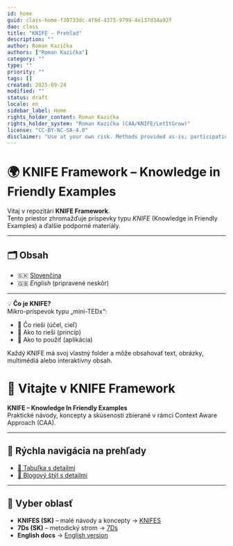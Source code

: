 ```yaml
---
id: home
guid: class-home-f30733dc-4f8d-4375-9799-4e137d34a92f
dao: class
title: "KNIFE – Prehľad"
description: ""
author: Roman Kazička
authors: ["Roman Kazička"]
category: ""
type: ""
priority: ""
tags: []
created: 2025-09-24
modified: ""
status: draft
locale: en
sidebar_label: Home
rights_holder_content: Roman Kazička
rights_holder_system: "Roman Kazička (CAA/KNIFE/LetItGrow)"
license: "CC-BY-NC-SA-4.0"
disclaimer: "Use at your own risk. Methods provided as-is; participation is voluntary and context-aware."
---
```

# 🌍 KNIFE Framework – Knowledge in Friendly Examples

Vitaj v repozitári **KNIFE Framework**.  
Tento priestor zhromažďuje príspevky typu *KNIFE* (Knowledge in Friendly Examples) a ďalšie podporné materiály.

---

## 🗂 Obsah
- 🇸🇰 [Slovenčina](./sk/index.md)
- 🇬🇧 *English* (pripravené neskôr)

---

💡 **Čo je KNIFE?**  
Mikro-príspevok typu „mini-TEDx“:  
- 🎯 Čo rieši (účel, cieľ)  
- 🧩 Ako to rieši (princíp)  
- 🧪 Ako to použiť (aplikácia)  

Každý KNIFE má svoj vlastný folder a môže obsahovať text, obrázky, multimédiá alebo interaktívny obsah.
# 👋 Vitajte v KNIFE Framework

**KNIFE – Knowledge In Friendly Examples**  
Praktické návody, koncepty a skúsenosti zbierané v rámci Context Aware Approach (CAA).

---

## 🔗 Rýchla navigácia na prehľady

- [📑 Tabuľka s detailmi](./sk/knifes/KNIFE_Overview_List.md)
- [📘 Blogový štýl s detailmi](./sk/knifes/KNIFE_Overview_Details.md)

---

## 🌳 Vyber oblasť

- **KNIFES (SK)** – malé návody a koncepty → [KNIFES](./sk/knifes/KNIFE_Overview_List.md)
- **7Ds (SK)** – metodický strom → [7Ds](./sk/7Ds/index.md)
- **English docs** → [English version](./en/index.md)